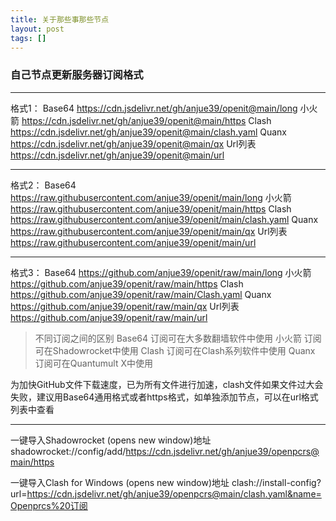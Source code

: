 ```yaml
---
title: 关于那些事那些节点
layout: post
tags: []
---
```

### 自己节点更新服务器订阅格式
------------

格式1：
Base64 https://cdn.jsdelivr.net/gh/anjue39/openit@main/long
小火箭 https://cdn.jsdelivr.net/gh/anjue39/openit@main/https
Clash https://cdn.jsdelivr.net/gh/anjue39/openit@main/clash.yaml
Quanx https://cdn.jsdelivr.net/gh/anjue39/openit@main/qx
Url列表 https://cdn.jsdelivr.net/gh/anjue39/openit@main/url

------------


格式2：
Base64 https://raw.githubusercontent.com/anjue39/openit/main/long
小火箭 https://raw.githubusercontent.com/anjue39/openit/main/https
Clash https://raw.githubusercontent.com/anjue39/openit/main/clash.yaml
Quanx https://raw.githubusercontent.com/anjue39/openit/main/qx
Url列表 https://raw.githubusercontent.com/anjue39/openit/main/url

------------


格式3：
Base64 https://github.com/anjue39/openit/raw/main/long
小火箭 https://github.com/anjue39/openit/raw/main/https
Clash https://github.com/anjue39/openit/raw/main/Clash.yaml
Quanx https://github.com/anjue39/openit/raw/main/qx
Url列表 https://github.com/anjue39/openit/raw/main/url

> 不同订阅之间的区别
Base64 订阅可在大多数翻墙软件中使用
小火箭 订阅可在Shadowrocket中使用
Clash 订阅可在Clash系列软件中使用
Quanx 订阅可在Quantumult X中使用

为加快GitHub文件下载速度，已为所有文件进行加速，clash文件如果文件过大会失败，建议用Base64通用格式或者https格式，如单独添加节点，可以在url格式列表中查看

------------


一键导入Shadowrocket (opens new window)地址
shadowrocket://config/add/https://cdn.jsdelivr.net/gh/anjue39/openpcrs@main/https

一键导入Clash for Windows (opens new window)地址
clash://install-config?url=https://cdn.jsdelivr.net/gh/anjue39/openpcrs@main/clash.yaml&name=Openprcs%20订阅